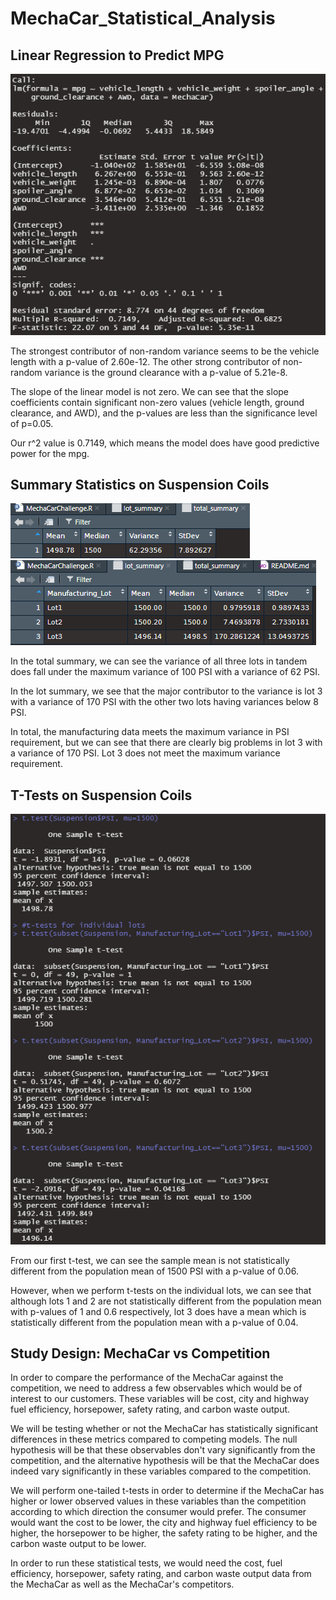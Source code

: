 # MechaCar_Statistical_Analysis

## Linear Regression to Predict MPG

![](images/d1.png)

The strongest contributor of non-random variance seems to be the vehicle length with a p-value of 2.60e-12.  The other strong contributor of non-random variance is the ground clearance with a p-value of 5.21e-8.

The slope of the linear model is not zero.  We can see that the slope coefficients contain significant non-zero values (vehicle length, ground clearance, and AWD), and the p-values are less than the significance level of p=0.05.

Our r^2 value is 0.7149, which means the model does have good predictive power for the mpg.

## Summary Statistics on Suspension Coils

![](images/total_summ.png)
![](images/lot_summ.png)

In the total summary, we can see the variance of all three lots in tandem does fall under the maximum variance of 100 PSI with a variance of 62 PSI.

In the lot summary, we see that the major contributor to the variance is lot 3 with a variance of 170 PSI with the other two lots having variances below 8 PSI.

In total, the manufacturing data meets the maximum variance in PSI requirement, but we can see that there are clearly big problems in lot 3 with a variance of 170 PSI.  Lot 3 does not meet the maximum variance requirement.

## T-Tests on Suspension Coils

![](images/t_tests.png)

From our first t-test, we can see the sample mean is not statistically different from the population mean of 1500 PSI with a p-value of 0.06.

However, when we perform t-tests on the individual lots, we can see that although lots 1 and 2 are not statistically different from the population mean with p-values of 1 and 0.6 respectively, lot 3 does have a mean which is statistically different from the population mean with a p-value of 0.04.

## Study Design: MechaCar vs Competition

In order to compare the performance of the MechaCar against the competition, we need to address a few observables which would be of interest to our customers.  These variables will be cost, city and highway fuel efficiency, horsepower, safety rating, and carbon waste output.

We will be testing whether or not the MechaCar has statistically significant differences in these metrics compared to competing models.  The null hypothesis will be that these observables don't vary significantly from the competition, and the alternative hypothesis will be that the MechaCar does indeed vary significantly in these variables compared to the competition.  

We will perform one-tailed t-tests in order to determine if the MechaCar has higher or lower observed values in these variables than the competition according to which direction the consumer would prefer.  The consumer would want the cost to be lower, the city and highway fuel efficiency to be higher, the horsepower to be higher, the safety rating to be higher, and the carbon waste output to be lower.

In order to run these statistical tests, we would need the cost, fuel efficiency, horsepower, safety rating, and carbon waste output data from the MechaCar as well as the MechaCar's competitors.